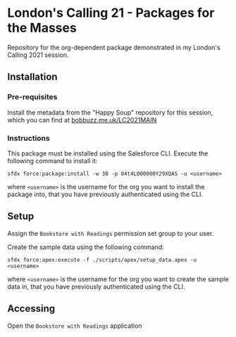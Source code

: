 # London's Calling 21 - Packages for the Masses

Repository for the org-dependent package demonstrated in my London's Calling 2021 session.

## Installation

### Pre-requisites

Install the metadata from the "Happy Soup" repository for this session, which you can find at [bobbuzz.me.uk/LC2021MAIN](bobbuzz.me.uk/LC2021MAIN)

### Instructions

This package must be installed using the Salesforce CLI. Execute the following command to install it:

`sfdx force:package:install -w 30 -p 04t4L000000Y29XQAS -u <username>`

where `<username>` is the username for the org you want to install the package into, that you have previously authenticated using the CLI.

## Setup

Assign the `Bookstore with Readings` permission set group to your user.

Create the sample data using the following command:

`sfdx force:apex:execute -f ./scripts/apex/setup_data.apex -u <username>`

where `<username>` is the username for the org you want to create the sample data in, that you have previously authenticated using the CLI.

## Accessing

Open the `Bookstore with Readings` application 
